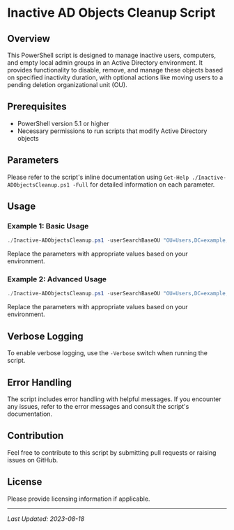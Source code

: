 # Inactive AD Objects Cleanup Script

## Overview
This PowerShell script is designed to manage inactive users, computers, and empty local admin groups in an Active Directory environment. It provides functionality to disable, remove, and manage these objects based on specified inactivity duration, with optional actions like moving users to a pending deletion organizational unit (OU).

## Prerequisites
- PowerShell version 5.1 or higher
- Necessary permissions to run scripts that modify Active Directory objects

## Parameters
Please refer to the script's inline documentation using `Get-Help ./Inactive-ADObjectsCleanup.ps1 -Full` for detailed information on each parameter.


## Usage
### Example 1: Basic Usage
```powershell
./Inactive-ADObjectsCleanup.ps1 -userSearchBaseOU "OU=Users,DC=example,DC=com" -pendingUserDeletionOU "OU=Pending,DC=example,DC=com" -computerSearchBaseOU "OU=Computers,DC=example,DC=com" -localAdminGroupSearchBaseOU "OU=AdminGroups,DC=example,DC=com"
```
Replace the parameters with appropriate values based on your environment.

### Example 2: Advanced Usage
```powershell
./Inactive-ADObjectsCleanup.ps1 -userSearchBaseOU "OU=Users,DC=example,DC=com" -pendingUserDeletionOU "OU=Pending,DC=example,DC=com" -computerSearchBaseOU "OU=Computers,DC=example,DC=com" -localAdminGroupSearchBaseOU "OU=AdminGroups,DC=example,DC=com" -inactivityDuration 60
```
Replace the parameters with appropriate values based on your environment.

## Verbose Logging
To enable verbose logging, use the `-Verbose` switch when running the script.

## Error Handling
The script includes error handling with helpful messages. If you encounter any issues, refer to the error messages and consult the script's documentation.

## Contribution
Feel free to contribute to this script by submitting pull requests or raising issues on GitHub.

## License
Please provide licensing information if applicable.

---
_Last Updated: 2023-08-18_
